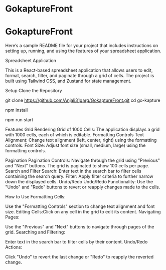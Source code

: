 # GokaptureFront

# GokaptureFront



Here’s a sample README file for your project that includes instructions on setting up, running, and using the features of your spreadsheet application.

Spreadsheet Application

This is a React-based spreadsheet application that allows users to edit, format, search, filter, and paginate through a grid of cells. The project is built using Tailwind CSS, and Zustand for state management.

Setup
Clone the Repository


git clone https://github.com/Anjali31garg/GokaptureFront.git
cd go-kapture

npm install

npm run start


Features
Grid Rendering
Grid of 1000 Cells: The application displays a grid with 1000 cells, each of which is editable.
Formatting Controls
Text Alignment: Change text alignment (left, center, right) using the formatting controls.
Font Size: Adjust font size (small, medium, large) using the formatting controls.


Pagination
Pagination Controls: Navigate through the grid using "Previous" and "Next" buttons. The grid is paginated to show 100 cells per page.
Search and Filter
Search: Enter text in the search bar to filter cells containing the search query.
Filter: Apply filter criteria to further narrow down the displayed cells.
Undo/Redo
Undo/Redo Functionality: Use the "Undo" and "Redo" buttons to revert or reapply changes made to the cells.


How to Use
Formatting Cells:

Use the "Formatting Controls" section to change text alignment and font size.
Editing Cells:Click on any cell in the grid to edit its content.
Navigating Pages:

Use the "Previous" and "Next" buttons to navigate through pages of the grid.
Searching and Filtering:

Enter text in the search bar to filter cells by their content.
Undo/Redo Actions:

Click "Undo" to revert the last change or "Redo" to reapply the reverted change.

